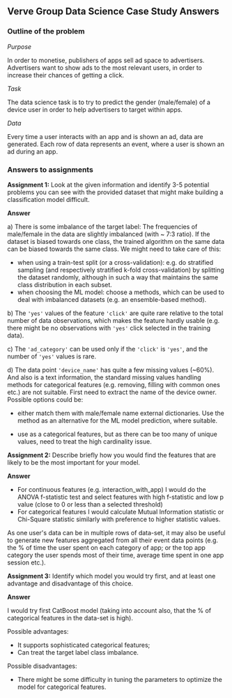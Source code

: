 ## **Verve Group Data Science Case Study Answers**

### __Outline of the problem__

_Purpose_

In order to monetise, publishers of apps sell ad space to advertisers.
Advertisers want to show ads to the most relevant users, in order to increase 
their chances of getting a click.

_Task_

The data science task is to try to predict the gender (male/female) of a device 
user in order to help advertisers to target within apps.

_Data_

Every time a user interacts with an app and is shown an ad, data are generated.
Each row of data represents an event, where a user is shown an ad during an app.

### **Answers to assignments**

**Assignment 1:** Look at the given information and identify 3-5 potential problems 
you can see with the provided dataset that might make building a classification 
model difficult.

**Answer**

a) There is some imbalance of the target label: The frequencies of male/female in the 
data are slightly imbalanced (with ~ 7:3 ratio). If the dataset is biased towards one 
class, the trained algorithm on the same data can be biased towards the same class. 
We might need to take care of this:
- when using a train-test split (or a cross-validation): e.g. do stratified sampling 
  (and respectively stratified k-fold cross-validation) by splitting the dataset randomly, 
  although in such a way that maintains the same class distribution in each subset. 
- when choosing the ML model: choose a methods, which can be used to deal with imbalanced 
  datasets (e.g. an ensemble-based method).
  
b) The `'yes'` values of the feature `'click'`  are quite rare relative to the total number of data observations,
which makes the feature hardly usable (e.g. there might be no observations with `'yes'` click 
selected in the training data).

c) The `'ad_category'` can be used only if the `'click'` is `'yes'`, and the number of `'yes'` 
values is rare. 

d) The data point `'device_name'` has quite a few missing values (~60%). And also is a text information,
the standard missing values handling methods for categorical features (e.g. removing, filling with 
common ones etc.) are not suitable. First need to extract the name of the device owner.
Possible options could be:
- either match them with male/female name external dictionaries. Use the method as an alternative 
  for the ML model prediction, where suitable.
  
- use as a categorical features, but as there can be too many of unique values, need to 
  treat the high cardinality issue.
  
**Assignment 2:** Describe briefly how you would find the features that are likely to be 
the most important for your model.

**Answer**

- For continuous features (e.g. interaction_with_app) I would do the ANOVA f-statistic test 
  and select features with high f-statistic and low p value (close to 0 or less than a selected threshold)
- For categorical features I would calculate Mutual Information statistic or Chi-Square 
  statistic similarly with preference to higher statistic values.

As one user's data can be in multiple rows of data-set, it may also be useful to generate 
new features aggregated from all their event data points (e.g. the % of time the user spent 
on each category of app; or the top app category the user spends most of their time, 
average time spent in one app session etc.).

**Assignment 3:** Identify which model you would try first, and at least one advantage and 
disadvantage of this choice.

**Answer**

I would try first CatBoost model (taking into account also, that the % of categorical 
features in the data-set is high). 

Possible advantages:
- It supports sophisticated categorical features;
- Can treat the target label class imbalance.

Possible disadvantages:

- There might be some difficulty in tuning the parameters to optimize the model for 
  categorical features.
  